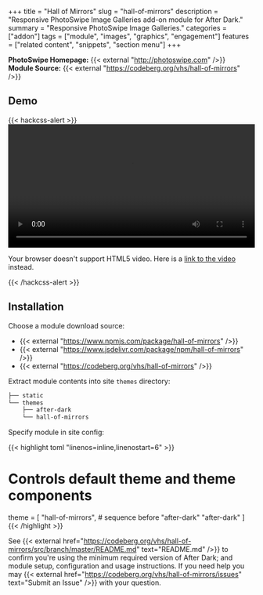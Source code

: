 +++
title = "Hall of Mirrors"
slug = "hall-of-mirrors"
description = "Responsive PhotoSwipe Image Galleries add-on module for After Dark."
summary = "Responsive PhotoSwipe Image Galleries."
categories = ["addon"]
tags = ["module", "images", "graphics", "engagement"]
features = ["related content", "snippets", "section menu"]
+++

**PhotoSwipe Homepage:** {{< external "http://photoswipe.com" />}}<br>
**Module Source:** {{< external "https://codeberg.org/vhs/hall-of-mirrors" />}}

## Demo

{{< hackcss-alert >}}
  <video controls preload="auto" width="100%">
    <source src="https://vhs.keybase.pub/after-dark-hall-of-mirrors-demo.mp4" type="video/mp4">
    <p>Your browser doesn't support HTML5 video. Here is a <a href="https://vhs.keybase.pub/after-dark-hall-of-mirrors-demo.mp4">link to the video</a> instead.</p>
  </video>
{{< /hackcss-alert >}}

## Installation

Choose a module download source:

- {{< external "https://www.npmjs.com/package/hall-of-mirrors" />}}
- {{< external "https://www.jsdelivr.com/package/npm/hall-of-mirrors" />}}
- {{< external "https://codeberg.org/vhs/hall-of-mirrors" />}}

Extract module contents into site `themes` directory:

```sh
├── static
└── themes
    ├── after-dark
    └── hall-of-mirrors
```

Specify module in site config:

{{< highlight toml "linenos=inline,linenostart=6" >}}
# Controls default theme and theme components
theme = [
  "hall-of-mirrors", # sequence before "after-dark"
  "after-dark"
]
{{< /highlight >}}

See {{< external href="https://codeberg.org/vhs/hall-of-mirrors/src/branch/master/README.md" text="README.md" />}} to confirm you're using the minimum required version of After Dark; and module setup, configuration and usage instructions. If you need help you may {{< external href="https://codeberg.org/vhs/hall-of-mirrors/issues" text="Submit an Issue" />}} with your question.
